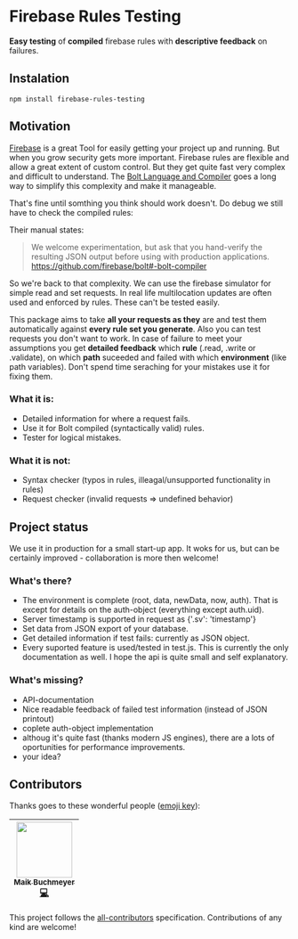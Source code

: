 # Firebase Rules Testing

**Easy testing** of **compiled** firebase rules with **descriptive feedback** on failures.

## Instalation

    npm install firebase-rules-testing

## Motivation

[Firebase](https://firebase.google.com) is a great Tool for easily getting your project up and running. But when you grow security gets more important. Firebase rules are flexible and allow a great extent of custom control. But they get quite fast very complex and difficult to understand. The [Bolt Language and Compiler](https://github.com/firebase/bolt) goes a long way to simplify this complexity and make it manageable.

That's fine until somthing you think should work doesn't. Do debug we still have to check the compiled rules:

Their manual states:
>We welcome experimentation, but ask that you hand-verify the resulting JSON output before using with production applications.
https://github.com/firebase/bolt#-bolt-compiler

So we're back to that complexity. We can use the firebase simulator for simple read and set requests. In real life multilocation updates are often used and enforced by rules. These can't be tested easily.

This package aims to take **all your requests as they** are and test them automatically against **every rule set you generate**. Also you can test requests you don't want to work. In case of failure to meet your assumptions you get **detailed feedback** which **rule** (.read, .write or .validate), on which **path** suceeded and failed with which **environment** (like path variables). Don't spend time seraching for your mistakes use it for fixing them.

### What it is:

- Detailed information for where a request fails.
- Use it for Bolt compiled (syntactically valid) rules.
- Tester for logical mistakes.

### What it is not:

- Syntax checker (typos in rules, illeagal/unsupported functionality in rules)
- Request checker (invalid requests => undefined behavior)

## Project status

We use it in production for a small start-up app. It woks for us, but can be certainly improved - collaboration is more then welcome!

### What's there?
- The environment is complete (root, data, newData, now, auth). That is except for details on the auth-object (everything except auth.uid).
- Server timestamp is supported in request as {'.sv': 'timestamp'}
- Set data from JSON export of your database.
- Get detailed information if test fails: currently as JSON object.
- Every suported feature is used/tested in test.js. This is currently the only documentation as well. I hope the api is quite small and self explanatory.

### What's missing?
- API-documentation
- Nice readable feedback of failed test information (instead of JSON printout)
- coplete auth-object implementation
- althoug it's quite fast (thanks modern JS engines), there are a lots of oportunities for performance improvements.
- your idea?

## Contributors

Thanks goes to these wonderful people ([emoji key](https://github.com/kentcdodds/all-contributors#emoji-key)):

<!-- ALL-CONTRIBUTORS-LIST:START - Do not remove or modify this section -->
| [<img src="https://avatars.githubusercontent.com/u/160785?v=3" width="100px;"/><br /><sub>Maik Buchmeyer</sub>](http://www.mediavrog.net/)<br />[💻](https://github.com/janvogt/firebase-rules-testing/commits?author=mediavrog)|
| :---: |
<!-- ALL-CONTRIBUTORS-LIST:END -->

This project follows the [all-contributors](https://github.com/kentcdodds/all-contributors) specification.
Contributions of any kind are welcome!

